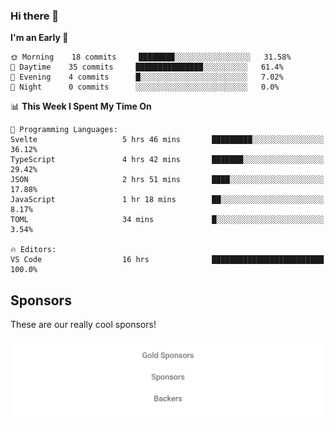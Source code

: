 ### Hi there 👋

<!--
**alexanderniebuhr/alexanderniebuhr** is a ✨ _special_ ✨ repository because its `README.md` (this file) appears on your GitHub profile.

Here are some ideas to get you started:

- 🔭 I’m currently working on ...
- 🌱 I’m currently learning ...
- 👯 I’m looking to collaborate on ...
- 🤔 I’m looking for help with ...
- 💬 Ask me about ...
- 📫 How to reach me: ...
- 😄 Pronouns: ...
- ⚡ Fun fact: ...
-->

<!--START_SECTION:waka-->
**I'm an Early 🐤** 

```text
🌞 Morning    18 commits     ████████░░░░░░░░░░░░░░░░░   31.58% 
🌆 Daytime    35 commits     ███████████████░░░░░░░░░░   61.4% 
🌃 Evening    4 commits      █░░░░░░░░░░░░░░░░░░░░░░░░   7.02% 
🌙 Night      0 commits      ░░░░░░░░░░░░░░░░░░░░░░░░░   0.0%

```


📊 **This Week I Spent My Time On** 

```text
💬 Programming Languages: 
Svelte                   5 hrs 46 mins       █████████░░░░░░░░░░░░░░░░   36.12% 
TypeScript               4 hrs 42 mins       ███████░░░░░░░░░░░░░░░░░░   29.42% 
JSON                     2 hrs 51 mins       ████░░░░░░░░░░░░░░░░░░░░░   17.88% 
JavaScript               1 hr 18 mins        ██░░░░░░░░░░░░░░░░░░░░░░░   8.17% 
TOML                     34 mins             █░░░░░░░░░░░░░░░░░░░░░░░░   3.54%

🔥 Editors: 
VS Code                  16 hrs              █████████████████████████   100.0%

```


<!--END_SECTION:waka-->

## Sponsors

These are our really cool sponsors!

<!-- sponsors -->

<!-- sponsors -->

<p align="center">
  <a href="https://github.com/sponsors/alexanderniebuhr">
    <img src='./sponsors.svg'/>
  </a>
</p>
